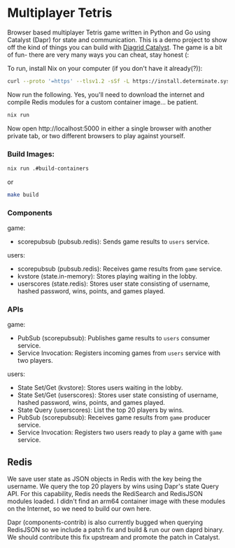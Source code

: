 # Multiplayer Tetris

Browser based multiplayer Tetris game written in Python and Go using Catalyst (Dapr) for state and communication.
This is a demo project to show off the kind of things you can build with [Diagrid Catalyst](https://www.diagrid.io/catalyst).
The game is a bit of fun- there are very many ways you can cheat, stay honest (:

To run, install Nix on your computer (if you don't have it already(?)):

```bash
curl --proto '=https' --tlsv1.2 -sSf -L https://install.determinate.systems/nix | sh -s -- install
```

Now run the following.
Yes, you'll need to download the internet and compile Redis modules for a custom container image... be patient.

```bash
nix run
```

Now open http://localhost:5000 in either a single browser with another private tab, or two different browsers to play against yourself.

### Build Images:

```bash
nix run .#build-containers
```

or

```bash
make build
```

### Components

game:
- scorepubsub (pubsub.redis): Sends game results to `users` service.

users:
- scorepubsub (pubsub.redis): Receives game results from `game` service.
- kvstore (state.in-memory): Stores playing waiting in the lobby.
- userscores (state.redis): Stores user state consisting of username, hashed password, wins, points, and games played.

### APIs

game:
- PubSub (scorepubsub): Publishes game results to `users` consumer service.
- Service Invocation: Registers incoming games from `users` service with two players.

users:
- State Set/Get (kvstore): Stores users waiting in the lobby.
- State Set/Get (userscores): Stores user state consisting of username, hashed password, wins, points, and games played.
- State Query (userscores): List the top 20 players by wins.
- PubSub (scorepubsub): Receives game results from `game` producer service.
- Service Invocation: Registers two users ready to play a game with `game` service.

## Redis

We save user state as JSON objects in Redis with the key being the username.
We query the top 20 players by wins using Dapr's state Query API.
For this capability, Redis needs the RediSearch and RedisJSON modules loaded.
I didn't find an arm64 container image with these modules on the Internet, so we need to build our own here.

Dapr (components-contrib) is also currently bugged when querying RedisJSON so we include a patch fix and build & run our own daprd binary.
We should contribute this fix upstream and promote the patch in Catalyst.
